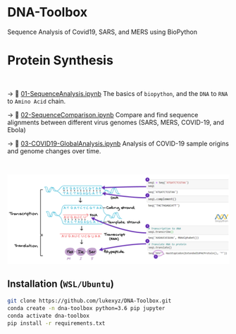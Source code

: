 # DNA-Toolbox
Sequence Analysis of Covid19, SARS, and MERS using BioPython

# Protein Synthesis

<br/>

  → :notebook_with_decorative_cover: [01-SequenceAnalysis.ipynb](notebooks/01-SequenceAnalysis.ipynb) The basics of `biopython`, and the `DNA` to `RNA` to `Amino Acid` chain.

  → :bookmark_tabs: [02-SequenceComparison.ipynb](notebooks/02-SequenceComparison.ipynb) Compare and find sequence alignments between different virus genomes (SARS, MERS, COVID-19, and Ebola)

  → :bookmark_tabs: [03-COVID19-GlobalAnalysis.ipynb](notebooks/03-COVID19-GlobalAnalysis.ipynb) Analysis of COVID-19 sample origins and genome changes over time.

<br/>


<p align="center">
  <img src="https://github.com/lukexyz/DNA-Toolbox/blob/master/graphics/protein_synthesis.PNG?raw=true">
</p>

## Installation (`WSL/Ubuntu`)

```sh
git clone https://github.com/lukexyz/DNA-Toolbox.git
conda create -n dna-toolbox python=3.6 pip jupyter
conda activate dna-toolbox
pip install -r requirements.txt
```
